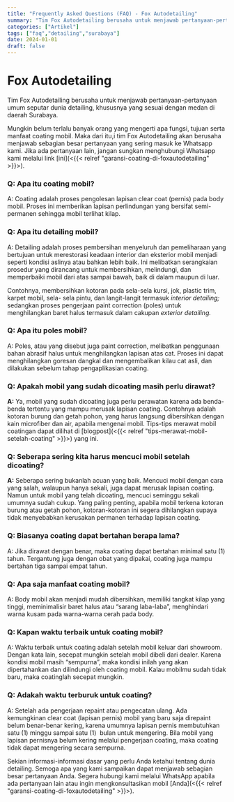 ```yaml
---
title: "Frequently Asked Questions (FAQ) - Fox Autodetailing"
summary: "Tim Fox Autodetailing berusaha untuk menjawab pertanyaan-pertanyaan umum seputar dunia detailing, khususnya yang sesuai dengan medan di daerah Surabaya."
categories: ["Artikel"]
tags: ["faq","detailing","surabaya"]
date: 2024-01-01
draft: false
---
```


# Fox Autodetailing
Tim Fox Autodetailing berusaha untuk menjawab pertanyaan-pertanyaan umum seputar dunia detailing, khususnya yang sesuai dengan medan di daerah Surabaya.

Mungkin belum terlalu banyak orang yang mengerti apa fungsi, tujuan serta manfaat coating mobil. Maka dari itu,i tim Fox Autodetailing akan berusaha menjawab sebagian besar pertanyaan yang sering masuk ke Whatsapp kami. Jika ada pertanyaan lain, jangan sungkan menghubungi Whatsapp kami melalui link [ini](<{{< relref "garansi-coating-di-foxautodetailing" >}}>).

### **Q: Apa itu coating mobil?**

A: Coating adalah proses pengolesan lapisan clear coat (pernis) pada body mobil. Proses ini memberikan lapisan perlindungan yang bersifat semi-permanen sehingga mobil terlihat kilap. 

### **Q: Apa itu detailing mobil?**

A: Detailing adalah proses pembersihan menyeluruh dan pemeliharaan yang bertujuan untuk merestorasi keadaan interior dan eksterior mobil menjadi seperti kondisi aslinya atau bahkan lebih baik. Ini melibatkan serangkaian prosedur yang dirancang untuk membersihkan, melindungi, dan memperbaiki mobil dari atas sampai bawah, baik di dalam maupun di luar.

Contohnya, membersihkan kotoran pada sela-sela kursi, jok, plastic trim, karpet mobil, sela- sela pintu, dan langit-langit termasuk _interior detailing;_ sedangkan proses pengerjaan paint correction (poles) untuk menghilangkan baret halus termasuk dalam cakupan _exterior detailing._ 

### **Q: Apa itu poles mobil?** 

A: Poles, atau yang disebut juga paint correction, melibatkan penggunaan bahan abrasif halus untuk menghilangkan lapisan atas cat. Proses ini dapat menghilangkan goresan dangkal dan mengembalikan kilau cat asli, dan dilakukan sebelum tahap pengaplikasian coating. 

### **Q: Apakah mobil yang sudah dicoating masih perlu dirawat?**

**A:** Ya, mobil yang sudah dicoating juga perlu perawatan karena ada benda-benda tertentu yang mampu merusak lapisan coating. Contohnya adalah kotoran burung dan getah pohon, yang harus langsung dibersihkan dengan kain microfiber dan air, apabila mengenai mobil. Tips-tips merawat mobil coatingan dapat dilihat di [blogpost](<{{< relref "tips-merawat-mobil-setelah-coating" >}}>) yang ini. 

### **Q: Seberapa sering kita harus mencuci mobil setelah dicoating?**

**A:** Seberapa sering bukanlah acuan yang baik. Mencuci mobil dengan cara yang salah, walaupun hanya sekali, juga dapat merusak lapisan coating. Namun untuk mobil yang telah dicoating, mencuci seminggu sekali umumnya sudah cukup. Yang paling penting, apabila mobil terkena kotoran burung atau getah pohon, kotoran-kotoran ini segera dihilangkan supaya tidak menyebabkan kerusakan permanen terhadap lapisan coating. 

### **Q: Biasanya coating dapat bertahan berapa lama?** 

A: Jika dirawat dengan benar, maka coating dapat bertahan minimal satu (1) tahun. Tergantung juga dengan obat yang dipakai, coating juga mampu bertahan tiga sampai empat tahun. 

### **Q: Apa saja manfaat coating mobil?**

A: Body mobil akan menjadi mudah dibersihkan, memiliki tangkat kilap yang tinggi, meminimalisir baret halus atau “sarang laba-laba”, menghindari warna kusam pada warna-warna cerah pada body.

### **Q: Kapan waktu terbaik untuk coating mobil?**

A: Waktu terbaik untuk coating adalah setelah mobil keluar dari showroom. Dengan kata lain, secepat mungkin setelah mobil dibeli dari dealer. Karena kondisi mobil masih “sempurna”, maka kondisi inilah yang akan dipertahankan dan dilindungi oleh coating mobil. Kalau mobilmu sudah tidak baru, maka coatinglah secepat mungkin.  

### **Q: Adakah waktu terburuk untuk coating?**

A: Setelah ada pengerjaan repaint atau pengecatan ulang. Ada kemungkinan clear coat (lapisan pernis) mobil yang baru saja direpaint belum benar-benar kering, karena umumnya lapisan pernis membutuhkan satu (1) minggu sampai satu (1)  bulan untuk mengering. Bila mobil yang lapisan pernisnya belum kering melalui pengerjaan coating, maka coating tidak dapat mengering secara sempurna. 

Sekian informasi-informasi dasar yang perlu Anda ketahui tentang dunia detailing. Semoga apa yang kami sampaikan dapat menjawab sebagian besar pertanyaan Anda. Segera hubungi kami melalui WhatsApp apabila ada pertanyaan lain atau ingin mengkonsultasikan mobil [Anda](<{{< relref "garansi-coating-di-foxautodetailing" >}}>).